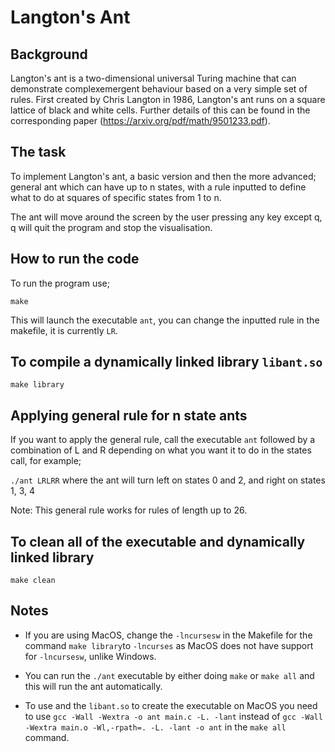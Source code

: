 # Langton's Ant

## Background

Langton's ant is a two-dimensional universal Turing machine that can demonstrate complexemergent behaviour based on a very simple set of rules. First created by Chris Langton in 1986, Langton's ant runs on a square lattice of black and white cells.
Further details of this can be found in the corresponding paper (https://arxiv.org/pdf/math/9501233.pdf).

## The task

To implement Langton's ant, a basic version and then the more advanced; general ant which can have up to n states, with a rule inputted to define what to do at squares of specific states from 1 to n.

The ant will move around the screen by the user pressing any key except q, q will quit the program and stop the visualisation.

## How to run the code

To run the program use;

```make```

This will launch the executable ```ant```, you can change the inputted rule in the makefile, it is currently ```LR```.

## To compile a dynamically linked library ```libant.so```

```make library```

## Applying general rule for n state ants

If you want to apply the general rule, call the executable ```ant``` followed by a combination of L and R depending on what you want it to do in the states call, for example;

```./ant LRLRR``` where the ant will turn left on states 0 and 2, and right on states 1, 3, 4

Note: This general rule works for rules of length up to 26.

## To clean all of the executable and dynamically linked library

```make clean```

## Notes

* If you are using MacOS, change the ```-lncursesw``` in the Makefile for the command ```make library```to ```-lncurses``` as MacOS does not have support for ```-lncursesw```, unlike Windows.

* You can run the ```./ant``` executable by either doing ```make``` or ```make all``` and this will run the ant automatically.

* To use and the ```libant.so``` to create the executable on MacOS you need to use ```gcc -Wall -Wextra -o ant main.c -L. -lant``` instead of ``` gcc -Wall -Wextra main.o -Wl,-rpath=. -L. -lant -o ant ``` in the ```make all``` command.

